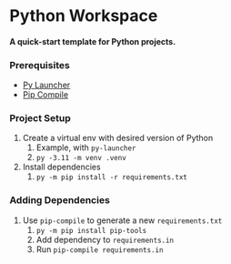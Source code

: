 # Python Workspace

#### A quick-start template for Python projects.

### Prerequisites

- [Py Launcher](https://python-launcher.app/install/)
- [Pip Compile](https://pip-tools.readthedocs.io/en/stable/)

### Project Setup

1. Create a virtual env with desired version of Python
   1. Example, with `py-launcher`
   2. `py -3.11 -m venv .venv`
2. Install dependencies
   1. `py -m pip install -r requirements.txt`

### Adding Dependencies

1. Use `pip-compile` to generate a new `requirements.txt`
   1. `py -m pip install pip-tools`
   2. Add dependency to `requirements.in`
   3. Run `pip-compile requirements.in`
